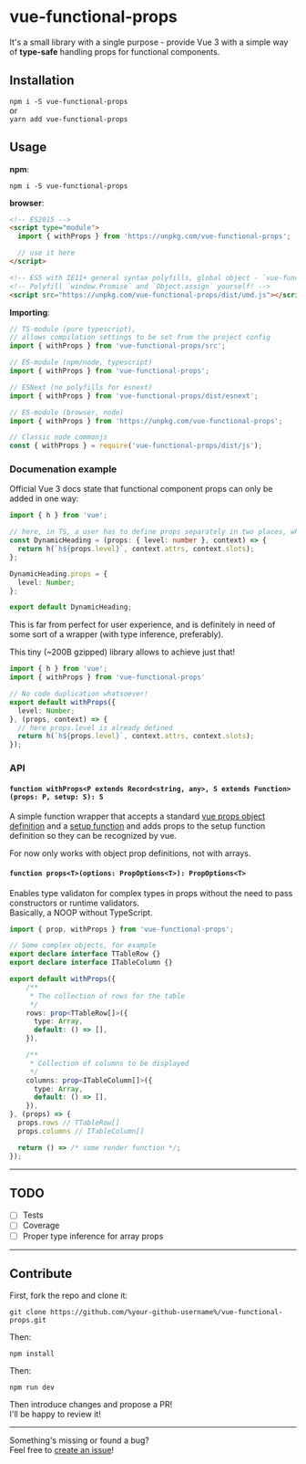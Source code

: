 # vue-functional-props

It's a small library with a single purpose - provide Vue 3 with a simple way of **type-safe** handling props for functional components.

## Installation

`npm i -S vue-functional-props`\
or\
`yarn add vue-functional-props`

## Usage

**npm**:
```
npm i -S vue-functional-props
```

**browser**:
```html
<!-- ES2015 -->
<script type="module">
  import { withProps } from 'https://unpkg.com/vue-functional-props';

  // use it here
</script>

<!-- ES5 with IE11+ general syntax polyfills, global object - `vue-functional-props` -->
<!-- Polyfill `window.Promise` and `Object.assign` yourself! -->
<script src="https://unpkg.com/vue-functional-props/dist/umd.js"></script>
```

**Importing**:
```ts
// TS-module (pure typescript),
// allows compilation settings to be set from the project config
import { withProps } from 'vue-functional-props/src';

// ES-module (npm/node, typescript)
import { withProps } from 'vue-functional-props';

// ESNext (no polyfills for esnext)
import { withProps } from 'vue-functional-props/dist/esnext';

// ES-module (browser, node)
import { withProps } from 'https://unpkg.com/vue-functional-props';

// Classic node commonjs
const { withProps } = require('vue-functional-props/dist/js');
```

### Documenation example

Official Vue 3 docs state that functional component props can only be added in one way:
```ts
import { h } from 'vue';

// here, in TS, a user has to define props separately in two places, which produces code duplication
const DynamicHeading = (props: { level: number }, context) => {
  return h(`h${props.level}`, context.attrs, context.slots);
};

DynamicHeading.props = {
  level: Number;
};

export default DynamicHeading;
```

This is far from perfect for user experience, and is definitely in need of some sort of a wrapper (with type inference, preferably).

This tiny (~200B gzipped) library allows to achieve just that!

```ts
import { h } from 'vue';
import { withProps } from 'vue-functional-props'

// No code duplication whatsoever!
export default withProps({
  level: Number;
}, (props, context) => {
  // here props.level is already defined
  return h(`h${props.level}`, context.attrs, context.slots);
});
```

### API

#### `function withProps<P extends Record<string, any>, S extends Function>(props: P, setup: S): S`

A simple function wrapper that accepts a standard [vue props object definition](https://v3.vuejs.org/guide/component-props.html#prop-types) and a [setup function](https://v3.vuejs.org/api/composition-api.html#setup) and adds props to the setup function definition so they can be recognized by vue.

For now only works with object prop definitions, not with arrays.

#### `function props<T>(options: PropOptions<T>): PropOptions<T>`

Enables type validaton for complex types in props without the need to pass constructors or runtime validators.\
Basically, a NOOP without TypeScript.

```ts
import { prop, withProps } from 'vue-functional-props';

// Some complex objects, for example
export declare interface TTableRow {}
export declare interface ITableColumn {}

export default withProps({
    /**
     * The collection of rows for the table
     */
    rows: prop<TTableRow[]>({
      type: Array,
      default: () => [],
    }),

    /**
     * Collection of columns to be displayed
     */
    columns: prop<ITableColumn[]>({
      type: Array,
      default: () => [],
    }),
}, (props) => {
  props.rows // TTableRow[]
  props.columns // ITableColumn[]

  return () => /* some render function */;
});
```

---

## TODO

- [ ] Tests
- [ ] Coverage
- [ ] Proper type inference for array props

---

## Contribute

First, fork the repo and clone it:
```
git clone https://github.com/%your-github-username%/vue-functional-props.git
```

Then:
```
npm install
```

Then:
```
npm run dev
```

Then introduce changes and propose a PR!\
I'll be happy to review it!

---

Something's missing or found a bug?\
Feel free to [create an issue](https://github.com/Raiondesu/vue-functional-props/issues/new)!
